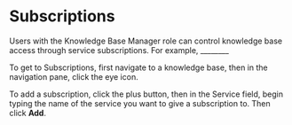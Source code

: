 # Subscriptions
Users with the Knowledge Base Manager role can control knowledge base access through service subscriptions. For example, ________

To get to Subscriptions, first navigate to a knowledge base, then in the navigation pane, click the eye icon.

To add a subscription, click the plus button, then in the Service field, begin typing the name of the service you want to give a subscription to. Then click **Add**.

